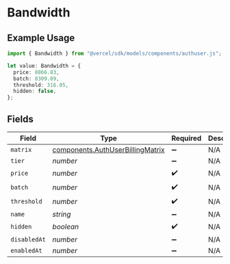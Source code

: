 # Bandwidth

## Example Usage

```typescript
import { Bandwidth } from "@vercel/sdk/models/components/authuser.js";

let value: Bandwidth = {
  price: 8866.83,
  batch: 8309.09,
  threshold: 316.05,
  hidden: false,
};
```

## Fields

| Field                                                                                | Type                                                                                 | Required                                                                             | Description                                                                          |
| ------------------------------------------------------------------------------------ | ------------------------------------------------------------------------------------ | ------------------------------------------------------------------------------------ | ------------------------------------------------------------------------------------ |
| `matrix`                                                                             | [components.AuthUserBillingMatrix](../../models/components/authuserbillingmatrix.md) | :heavy_minus_sign:                                                                   | N/A                                                                                  |
| `tier`                                                                               | *number*                                                                             | :heavy_minus_sign:                                                                   | N/A                                                                                  |
| `price`                                                                              | *number*                                                                             | :heavy_check_mark:                                                                   | N/A                                                                                  |
| `batch`                                                                              | *number*                                                                             | :heavy_check_mark:                                                                   | N/A                                                                                  |
| `threshold`                                                                          | *number*                                                                             | :heavy_check_mark:                                                                   | N/A                                                                                  |
| `name`                                                                               | *string*                                                                             | :heavy_minus_sign:                                                                   | N/A                                                                                  |
| `hidden`                                                                             | *boolean*                                                                            | :heavy_check_mark:                                                                   | N/A                                                                                  |
| `disabledAt`                                                                         | *number*                                                                             | :heavy_minus_sign:                                                                   | N/A                                                                                  |
| `enabledAt`                                                                          | *number*                                                                             | :heavy_minus_sign:                                                                   | N/A                                                                                  |
